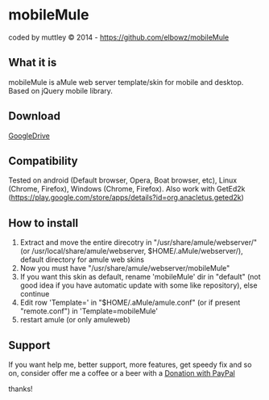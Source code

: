 mobileMule 
==========
coded by muttley © 2014 - https://github.com/elbowz/mobileMule

What it is
----------
mobileMule is aMule web server template/skin for mobile and desktop. Based on jQuery mobile library.

Download
--------
[GoogleDrive](https://drive.google.com/folderview?id=0BzaXzhTPJkC7WFFIM09uYm4zSk0&usp=sharing)

Compatibility
-------------
Tested on android (Default browser, Opera, Boat browser, etc), Linux (Chrome, Firefox), Windows (Chrome, Firefox).
Also work with GetEd2k (https://play.google.com/store/apps/details?id=org.anacletus.geted2k)

How to install
--------------
1. Extract and move the entire direcotry in "/usr/share/amule/webserver/" (or /usr/local/share/amule/webserver, $HOME/.aMule/webserver/), default directory for amule web skins
2. Now you must have "/usr/share/amule/webserver/mobileMule"
3. If you want this skin as default, rename 'mobileMule' dir in "default" (not good idea if you have automatic update with some like repository), else continue 
4. Edit row 'Template=' in "$HOME/.aMule/amule.conf" (or if present "remote.conf") in 'Template=mobileMule'
5. restart amule (or only amuleweb)

Support
-------
If you want help me, better support, more features, get speedy fix and so on, consider offer me a coffee or a beer with a [Donation with PayPal](https://www.paypal.com/cgi-bin/webscr?cmd=_donations&business=muttley%2ebd%40gmail%2ecom&lc=IT&item_name=mobileMule&item_number=aMule%20web%20mobile%20skin&currency_code=EUR&bn=PP%2dDonationsBF%3abtn_donate_LG%2egif%3aNonHosted)

thanks!